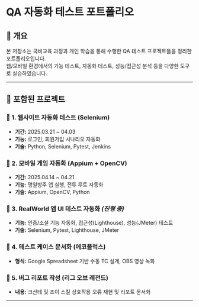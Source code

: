 
# QA 자동화 테스트 포트폴리오

## 📌 개요
본 저장소는 국비교육 과정과 개인 학습을 통해 수행한 QA 테스트 프로젝트들을 정리한 포트폴리오입니다.  
웹/모바일 환경에서의 기능 테스트, 자동화 테스트, 성능/접근성 분석 등을 다양한 도구로 실습하였습니다.

---

## 🧪 포함된 프로젝트

### 🔹 1. 웹사이트 자동화 테스트 (Selenium)
- **기간:** 2025.03.21 ~ 04.03
- **기능:** 로그인, 회원가입 시나리오 자동화
- **기술:** Python, Selenium, Pytest, Jenkins

### 🔹 2. 모바일 게임 자동화 (Appium + OpenCV)
- **기간:** 2025.04.14 ~ 04.21
- **기능:** 명일방주 앱 실행, 전투 루트 자동화
- **기술:** Appium, OpenCV, Python

### 🔹 3. RealWorld 앱 UI 테스트 자동화 *(진행 중)*
- **기능:** 인증/소셜 기능 자동화, 접근성(Lighthouse), 성능(JMeter) 테스트
- **기술:** Selenium, Pytest, Lighthouse, JMeter

### 🔹 4. 테스트 케이스 문서화 (에코플럭스)
- **형식:** Google Spreadsheet 기반 수동 TC 설계, OBS 영상 녹화

### 🔹 5. 버그 리포트 작성 (리그 오브 레전드)
- **내용:** 크산테 및 조이 스킬 상호작용 오류 재현 및 리포트 문서화

---


